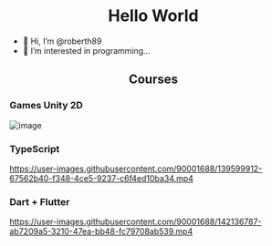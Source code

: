 
<h1 align="center">Hello World</h1>


- 👋 Hi, I’m @roberth89
- 👀 I’m interested in programming...


<h2 align="center">Courses</h2>

<h3>Games Unity 2D</h3>

![image](https://media.giphy.com/media/SsqSVndYYzXI8xpa25/giphy.gif?cid=790b761111b05b196ae2e80c0cabb23bd7e3b36fbd1cb982&rid=giphy.gif&ct=g)


<!--

<p align="center">
  <img src="https://media.giphy.com/media/13HgwGsXF0aiGY/giphy.gif">
</p>
-->

<h3>TypeScript</h3>


https://user-images.githubusercontent.com/90001688/139599912-67562b40-f348-4ce5-9237-c6f4ed10ba34.mp4

<h3>Dart + Flutter</h3>




https://user-images.githubusercontent.com/90001688/142136787-ab7209a5-3210-47ea-bb48-fc79708ab539.mp4

